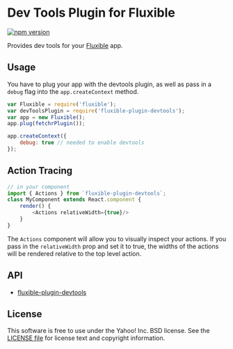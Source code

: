 # Dev Tools Plugin for Fluxible

[![npm version](https://badge.fury.io/js/fluxible-plugin-devtools.svg)](http://badge.fury.io/js/fluxible-plugin-devtools)

Provides dev tools for your [Fluxible](https://github.com/yahoo/fluxible) app.

## Usage

You have to plug your app with the devtools plugin, as well as pass in a `debug` flag into the `app.createContext` method.

```js
var Fluxible = require('fluxible');
var devToolsPlugin = require('fluxible-plugin-devtools');
var app = new Fluxible();
app.plug(fetchrPlugin());

app.createContext({
    debug: true // needed to enable devtools
});
```

## Action Tracing

```js
// in your component
import { Actions } from `fluxible-plugin-devtools`;
class MyComponent extends React.component {
    render() {
        <Actions relativeWidth={true}/>
    }
}
```

The `Actions` component will allow you to visually inspect your actions.
If you pass in the `relativeWidth` prop and set it to true, the widths
of the actions will be rendered relative to the top level action.

## API

- [fluxible-plugin-devtools](https://github.com/yahoo/fluxible/blob/master/packages/fluxible-plugin-devtools/docs/fluxible-plugin-devtools.md)

## License

This software is free to use under the Yahoo! Inc. BSD license.
See the [LICENSE file][] for license text and copyright information.

### 
[LICENSE file]: https://github.com/yahoo/fluxible/blob/master/LICENSE.md

